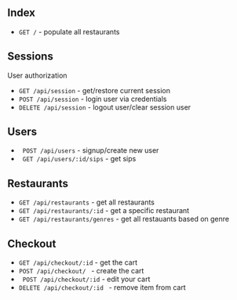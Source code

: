 ## Index

- `GET /` - populate all restaurants

## Sessions

User authorization

- `GET /api/session` - get/restore current session
- `POST /api/session` - login user via credentials
- `DELETE /api/session` - logout user/clear session user

## Users

- ` POST /api/users` - signup/create new user
- ` GET /api/users/:id/sips` - get sips

## Restaurants

- `GET /api/restaurants` - get all restaurants
- `GET /api/restaurants/:id` - get a specific restaurant
- `GET /api/restaurants/genres` - get all restauants based on genre

## Checkout

- `GET /api/checkout/:id` - get the cart
- `POST /api/checkout/ ` - create the cart
- ` POST /api/checkout/:id` - edit your cart
- `DELETE /api/checkout/:id ` - remove item from cart
